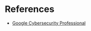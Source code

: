 # References

- [Google Cybersecurity Professional](https://github.com/vanHeemstraSystems/google-cybersecurity-professional)
